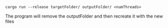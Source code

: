 `cargo run --release targetFolder/ outputFolder/ <numThreads>`

The program will remove the outputFolder and then recreate it with the new files
